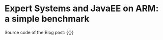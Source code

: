 Expert Systems and JavaEE on ARM: a simple benchmark
====================================================

Source code of the Blog post: {{}}